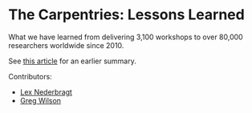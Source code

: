 # The Carpentries: Lessons Learned

What we have learned from delivering 3,100 workshops to over 80,000 researchers worldwide since 2010.

See [this article](https://f1000research.com/articles/3-62) for an earlier summary.

Contributors:

- [Lex Nederbragt](https://lexnederbragt.com/)
- [Greg Wilson](http://third-bit.com/)
